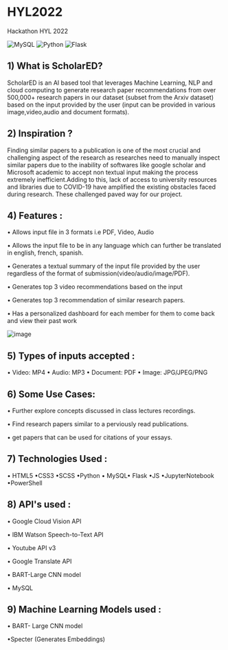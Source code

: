 # HYL2022
Hackathon HYL 2022

![MySQL](https://img.shields.io/badge/MySQL-%2320232a.svg?style=for-the-badge&logo=MySQL&logoColor=%2361DAFB)
![Python](https://img.shields.io/badge/python-3670A0?style=for-the-badge&logo=python&logoColor=ffdd54)
![Flask](https://img.shields.io/badge/flask-3670A0?style=for-the-badge&logo=flask&logoColor=ffdd54)

## 1) What is ScholarED?

ScholarED is an AI based tool that leverages Machine Learning, NLP and cloud computing 
to generate research paper recommendations from over 500,000+ research papers in our dataset (subset from the Arxiv dataset)
based on the input provided by the user (input can be provided in various image,video,audio and document formats).


## 2) Inspiration ?

Finding similar papers to a publication is one of the most crucial and challenging aspect of the research as researches need to manually 
inspect similar papers due to the inability of softwares like google scholar and Microsoft academic to accept non textual input making the 
process extremely inefficient.Adding to this, lack of access to university resources and libraries due to COVID-19 have amplified the existing 
obstacles faced during research. These challenged paved way for our project.


## 4) Features :

• Allows input file in 3 formats i.e PDF, Video, Audio

• Allows the input file to be in any language which can further be translated in english, french, spanish. 

• Generates a textual summary of the input file provided by the user regardless of the format of submission(video/audio/image/PDF). 

• Generates top 3 video recommendations based on the input

• Generates top 3 recommendation of similar research papers.

• Has a personalized dashboard for each member for them to come back and view their past work

 ![image](https://user-images.githubusercontent.com/72998580/160287380-5979b249-58c6-42c9-b1af-6fbce3a08bf3.png)


## 5) Types of inputs accepted : 

• Video: MP4
• Audio: MP3
• Document: PDF
• Image: JPG/JPEG/PNG

## 6) Some Use Cases: 

• Further explore concepts discussed in class lectures recordings.

• Find research papers similar to a perviously read publications.

• get papers that can be used for citations of your essays.


## 7) Technologies Used :

  • HTML5 •CSS3 •SCSS •Python 
  • MySQL• Flask •JS •JupyterNotebook
  •PowerShell 

## 8) API's used :

  • Google Cloud Vision API

  • IBM Watson Speech-to-Text API
  
  • Youtube API v3
  
  • Google Translate API
  
  • BART-Large CNN model
  
  • MySQL

## 9) Machine Learning Models used :

  • BART- Large CNN model

  •Specter (Generates Embeddings)
